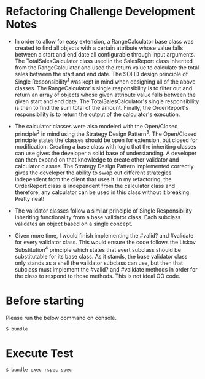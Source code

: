 # Refactoring Challenge Development Notes

* In order to allow for easy extension, a RangeCalculator base class was created to find all objects with a certain attribute whose value falls between a start and end date all configurable through input arguments. The TotalSalesCalculator class used in the SalesReport class inherited from the RangeCalculator and used the return value to calculate the total sales between the start and end date. The SOLID design principle of Single Responsibility<sup>1</sup> was kept in mind when designing all of the above classes. The RangeCalculator's single responsibility is to filter out and return an array of objects whose given attribute value falls between the given start and end date. The TotalSalesCalculator's single responsibility is then to find the sum total of the amount. Finally, the OrderReport's responsibility is to return the output of the calculator's execution.

* The calculator classes were also modeled with the Open/Closed principle<sup>2</sup> in mind using the Strategy Design Pattern<sup>3</sup>. The Open/Closed principle states the classes should be open for extension, but closed for modification. Creating a base class with logic that the inheriting classes can use gives the developer a solid base of understanding. A developer can then expand on that knowledge to create other validator and calculator classes. The Strategy Design Pattern implemented correctly gives the developer the ability to swap out different strategies independent from the client that uses it. In my refactoring, the OrderReport class is independent from the calculator class and therefore, any calculator can be used in this class without it breaking. Pretty neat!

*  The validator classes follow a similar principle of Single Responsibility inheriting functionality from a base validator class. Each subclass validates an object based on a single concept.

* Given more time, I would finish implementing the #valid? and #validate for every validator class. This would ensure the code follows the Liskov Substitution<sup>4</sup> principle which states that evert subclass should be substitutable for its base class. As it stands, the base validator class only stands as a shell the validator subclass can use, but then that subclass must implement the #valid? and #validate methods in order for the class to respond to those methods. This is not ideal OO code.

# Before starting

Please run the below command on console.
```
$ bundle
```

# Execute Test

```
$ bundle exec rspec spec
```
